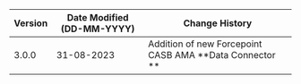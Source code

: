 | **Version** | **Date Modified (DD-MM-YYYY)** | **Change History**                                                 |
|-------------|--------------------------------|--------------------------------------------------------------------|
| 3.0.0       | 31-08-2023                     |	Addition of new Forcepoint CASB AMA **Data Connector **         | 	                                                            |  
         
                                                                                                                 
